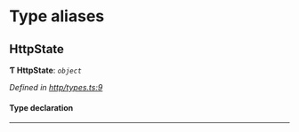 

# Type aliases

<a id="httpstate"></a>

##  HttpState

**Ƭ HttpState**: *`object`*

*Defined in [http/types.ts:9](https://github.com/polkadot-js/api/blob/c30d3a8/packages/rpc-provider/src/http/types.ts#L9)*

#### Type declaration

___

